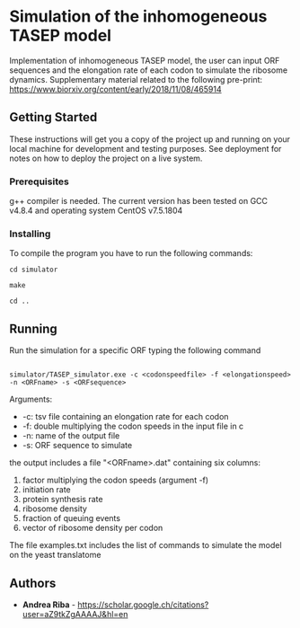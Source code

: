 # Simulation of the inhomogeneous TASEP model

Implementation of inhomogeneous TASEP model, the user can input ORF sequences and the elongation rate of each codon to simulate the ribosome dynamics. 
Supplementary material related to the following pre-print: https://www.biorxiv.org/content/early/2018/11/08/465914

## Getting Started

These instructions will get you a copy of the project up and running on your local machine for development and testing purposes. See deployment for notes on how to deploy the project on a live system.

### Prerequisites

g++ compiler is needed. The current version has been tested on GCC v4.8.4 and operating system CentOS v7.5.1804


### Installing

To compile the program you have to run the following commands:

```
cd simulator

make

cd ..

```

## Running

Run the simulation for a specific ORF typing the following command

```

simulator/TASEP_simulator.exe -c <codonspeedfile> -f <elongationspeed> -n <ORFname> -s <ORFsequence>

```
Arguments:

* -c: tsv file containing an elongation rate for each codon
* -f: double multiplying the codon speeds in the input file in c
* -n: name of the output file
* -s: ORF sequence to simulate

the output includes a file \"\<ORFname\>.dat\" containing six columns:

1. factor multiplying the codon speeds (argument -f)
2. initiation rate
3. protein synthesis rate
4. ribosome density
5. fraction of queuing events
6. vector of ribosome density per codon

The file examples.txt includes the list of commands to simulate the model on the yeast translatome

## Authors

* **Andrea Riba** - https://scholar.google.ch/citations?user=aZ9tkZgAAAAJ&hl=en


